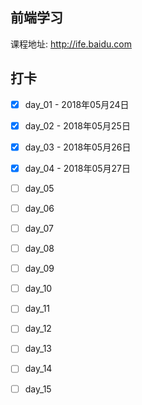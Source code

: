 ## 前端学习

课程地址: http://ife.baidu.com

## 打卡

- [x] day_01 - 2018年05月24日

- [x] day_02 - 2018年05月25日

- [x] day_03 - 2018年05月26日

- [x] day_04 - 2018年05月27日

- [ ] day_05

- [ ] day_06

- [ ] day_07

- [ ] day_08

- [ ] day_09

- [ ] day_10

- [ ] day_11

- [ ] day_12

- [ ] day_13

- [ ] day_14

- [ ] day_15
